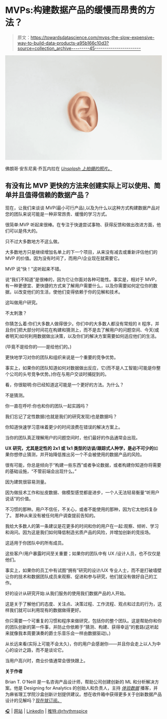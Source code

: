 # MVPs:构建数据产品的缓慢而昂贵的方法？

> 原文：<https://towardsdatascience.com/mvps-the-slow-expensive-way-to-build-data-products-a95b166c10d3?source=collection_archive---------45----------------------->

![](img/5b5a9a794a556de636de6e55735c8935.png)

佛朗哥·安东尼奥·乔瓦内拉在 [*Unsplash 上拍摄的照片。*](https://unsplash.com/photos/PVDWaEhSIAg)

## 有没有比 MVP 更快的方法来创建实际上可以使用、简单并且值得信赖的数据产品？

现在，让我们来谈谈 MVP(最小可行产品),以及为什么以这种方式构建数据产品对您的团队来说可能是一种非常昂贵、缓慢的学习方式。

很简单:MVP 听起来很棒。在专注于快速尝试事物、获得反馈和做出改进方面，他们可以是伟大的。

只不过大多数地方不这么做。

大多数地方只是继续增加名单上的下一个项目，从来没有减去或重新评估他们的 MVP 的价值。因为没有时间了，而用户/企业现在就需要它。

MVP 说“快！”这听起来不错。

说“我们不知道”是很棒的，因为它让你面对各种可能性。事实是，相对于 MVP，有一种更便宜、更快捷的方式来了解用户需要什么，以及你需要如何定位你的数据，以改变他们的生活，使他们变得依赖于你的见解和技术。

这叫做用户研究。

不太刺激？

你猜怎么着:你们大多数人做得很少。你们中的大多数人都没有常规的 it 程序，并且你们把大部分时间花在构建和猜测上，而不是去了解用户的问题空间、今天(或者明天)如何利用数据做出决策，以及你们的解决方案需要如何适应他们的生活。

(毕竟不是给你的——是给他们的。)

更快地学习对你的团队和组织来说是一个重要的竞争优势。

事实上，如果你的团队知道如何对数据做出反应，它(而不是人工智能)可能是你整个公司的头号竞争优势。)你在与用户交谈时捕捉到的。

看，你很聪明:你已经知道这可能是一个更好的方法。为什么？

不是猜测。

你一直在呼吁:你也和你的团队一起实践吗？

我们忘记了定性数据(也就是我们的研究发现)也是数据吗？

你知道快速学习意味着更少的时间浪费在错误的解决方案上。

当你的团队真正理解用户的问题空间时，他们最好的作品通常会出现。

**UX 研究，尤其是定性的 2x1 或 1x1 类型的访谈/跟踪式人种学，是必不可少的**如果你想停止猜测，并开始降低推出另一个不会被使用的数据产品的风险。

很有可能，你总是倾向于“构建一些东西”或者争论数据，或者构建你知道你将需要的基础设施，“不管前端会出现什么。”

因为建筑很容易测量。

因为做技术工作和扯皮数据、做模型感觉都是进步，一个人无法轻易衡量“听用户说话”的价值。

不习惯的那种。用户不信任，不关心，或者不能使用的那种，因为它太他妈复杂了。
那种从来没有被任何用户调查提前告知的。

我给大多数人的第一条建议是花更多的时间和你的用户在一起:观察、倾听、学习和询问。因为这是我们如何降低制造劣质产品的风险，并增加创新的竞技场。

这适用于你团队中的所有成员。

这些客户/用户暴露时间至关重要；如果你的团队中有 UX /设计人员，也不仅仅是他们。

事实上，如果你的员工中有试图“拥有”研究的设计/UX 专业人士，而不是打破墙壁让你的技术和数据团队成员来观察、促进和参与研究，他们就没有做好自己的工作。

好的设计从研究开始:从我们服务的使用我们数据产品的人开始。

这是关于了解他们的态度、关注点、决策过程、工作流程、观点和过去的行为，这样我们就可以利用现有的数据做得更好。

你只需要一个可重复的习惯和程序来做研究，包括你的整个团队。这是帮助你和你的团队创新的第一件事，并防止你依赖于“猜测、构建、获得幸运”的套路(这听起来就像我本周要演奏的爵士乐音乐会一样由数据驱动)。)

从长远来看(实际上可能不会太久)，你的用户会感谢你——并且你会走上以人为中心的设计之路，而不是谈论它。

当用户高兴时，商业价值通常会很快跟上。

**关于作者**

Brian T. O'Neill 是一名咨询产品设计师，帮助公司创建创新的 ML 和分析解决方案。他是 Designing for Analytics 的创始人和负责人，主持 [*体验数据*](https://designingforanalytics.com/ed) 播客，并为麻省理工学院沙盒创新计划提供建议。想在收件箱中获得更多关于创新数据产品设计的见解吗？[现在就订阅。](https://designingforanalytics.com/list)

[🎧](https://designingforanalytics.com/podcast-subscribe?dst=fromEmailSignature) | [网站](https://designingforanalytics.com/) | [LinkedIn](https://www.linkedin.com/in/brian-oneill-product-designer/) | [推特:@rhythmspice](https://twitter.com/rhythmspice)